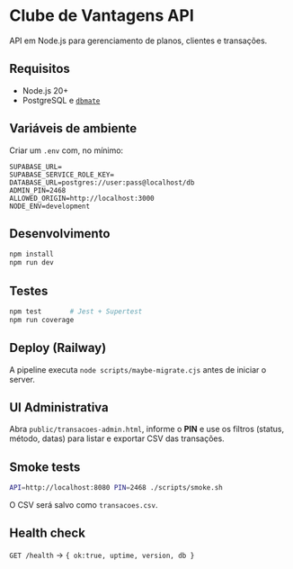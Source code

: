 # Clube de Vantagens API

API em Node.js para gerenciamento de planos, clientes e transações.

## Requisitos
- Node.js 20+
- PostgreSQL e [`dbmate`](https://github.com/amacneil/dbmate)

## Variáveis de ambiente
Criar um `.env` com, no mínimo:
```env
SUPABASE_URL=
SUPABASE_SERVICE_ROLE_KEY=
DATABASE_URL=postgres://user:pass@localhost/db
ADMIN_PIN=2468
ALLOWED_ORIGIN=http://localhost:3000
NODE_ENV=development
```

## Desenvolvimento
```bash
npm install
npm run dev
```

## Testes
```bash
npm test       # Jest + Supertest
npm run coverage
```

## Deploy (Railway)
A pipeline executa `node scripts/maybe-migrate.cjs` antes de iniciar o server.

## UI Administrativa
Abra `public/transacoes-admin.html`, informe o **PIN** e use os filtros (status, método, datas) para listar e exportar CSV das transações.

## Smoke tests
```bash
API=http://localhost:8080 PIN=2468 ./scripts/smoke.sh
```
O CSV será salvo como `transacoes.csv`.

## Health check
`GET /health` → `{ ok:true, uptime, version, db }`
